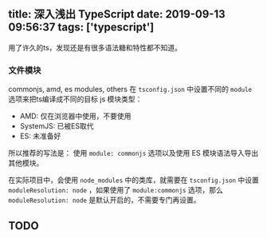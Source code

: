 title: 深入浅出 TypeScript
date: 2019-09-13 09:56:37
tags: ['typescript']
---
用了许久的ts，发现还是有很多语法糖和特性都不知道。
### 文件模块
commonjs, amd, es modules, others
在 `tsconfig.json` 中设置不同的 `module` 选项来把ts编译成不同的目标 js 模块类型：
- AMD: 仅在浏览器中使用，不要使用
- SystemJS: 已被ES取代
- ES: 未准备好

所以推荐的写法是：
使用 `module: commonjs` 选项以及使用 ES 模块语法导入导出其他模块。

在实际项目中，会使用 `node_modules` 中的类库，就需要在 `tsconfig.json` 中设置 `moduleResolution: node` ，如果使用了 `module:commonjs` 选项，那么 `moduleResolution: node` 是默认开启的，不需要专门再设置。


## TODO